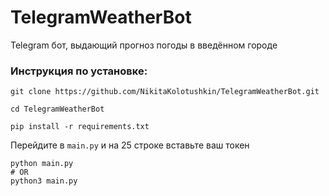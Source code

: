 # TelegramWeatherBot
Telegram бот, выдающий прогноз погоды в введённом городе

### Инструкция по установке:
```shell
git clone https://github.com/NikitaKolotushkin/TelegramWeatherBot.git

cd TelegramWeatherBot

pip install -r requirements.txt
```

Перейдите в ```main.py``` и на 25 строке вставьте ваш токен
```shell
python main.py
# OR
python3 main.py
```
